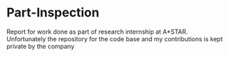 # Part-Inspection
Report for work done as part of research internship at A*STAR. Unfortunately the repository for the code base and my contributions is kept private by the company
